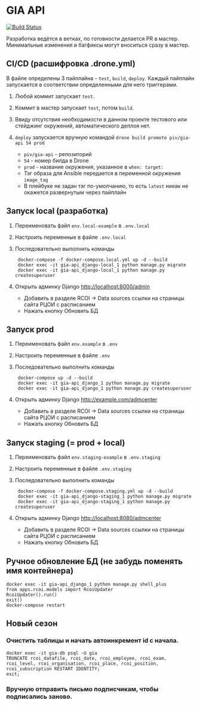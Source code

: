 # GIA API

[![Build Status](https://drone.devmem.ru/api/badges/piv/gia-api/status.svg)](https://drone.devmem.ru/piv/gia-api)

Разработка ведётся в ветках, по готовности делается PR в мастер.
Минимальные изменения и багфиксы могут вноситься сразу в мастер.


## CI/CD (расшифровка .drone.yml)

В файле определены 3 пайплайна - `test`, `build`, `deploy`.
Каждый пайплайн запускается в соответствии определенными для него триггерами.

1. Любой коммит запускает `test`.
1. Коммит в мастер запускает `test`, потом `build`.
1. Ввиду отсутствия необходимости в данном проекте
   тестового или стейджинг окружений, автоматического деплоя нет.
1. `deploy` запускается вручную командой `drone build promote piv/gia-api 54 prod`

    * `piv/gia-api` - репозиторий
    * `54` - номер билда в Drone
    * `prod` - название окружения, указанное в `when: target:`
    * Тэг образа для Ansible передается в переменной окружения `image_tag`
    * В плейбуке не задан тэг по-умолчанию,
      то есть `latest` никак не окажется развернутым через пайплайн


## Запуск local (разработка)

1. Переименовать файл `env.local-example` в `.env.local`
1. Настроить переменные в файле `.env.local`
1. Последовательно выполнить команды

        docker-compose -f docker-compose.local.yml up -d --build
        docker exec -it gia-api_django-local_1 python manage.py migrate
        docker exec -it gia-api_django-local_1 python manage.py createsuperuser

1. Открыть админку Django <http://localhost:8000/admin>

    * Добавить в разделе RCOI -> Data sources ссылки на страницы сайта РЦОИ с расписанием
    * Нажать кнопку Обновить БД


## Запуск prod

1. Переименовать файл `env.example` в `.env`
1. Настроить переменные в файле `.env`
1. Последовательно выполнить команды

        docker-compose up -d --build
        docker exec -it gia-api_django_1 python manage.py migrate
        docker exec -it gia-api_django_1 python manage.py createsuperuser

1. Открыть админку Django <http://example.com/admcenter>

    * Добавить в разделе RCOI -> Data sources ссылки на страницы сайта РЦОИ с расписанием
    * Нажать кнопку Обновить БД


## Запуск staging (= prod + local)

1. Переименовать файл `env.staging-example` в `.env.staging`
1. Настроить переменные в файле `.env.staging`
1. Последовательно выполнить команды

        docker-compose -f docker-compose.staging.yml up -d --build
        docker exec -it gia-api_django-staging_1 python manage.py migrate
        docker exec -it gia-api_django-staging_1 python manage.py createsuperuser

1. Открыть админку Django <http://localhost:8080/admcenter>

    * Добавить в разделе RCOI -> Data sources ссылки на страницы сайта РЦОИ с расписанием
    * Нажать кнопку Обновить БД


## Ручное обновление БД (не забудь поменять имя контейнера)

    docker exec -it gia-api_django_1 python manage.py shell_plus
    from apps.rcoi.models import RcoiUpdater
    RcoiUpdater().run()
    exit()
    docker-compose restart

## Новый сезон

### Очистить таблицы и начать автоинкремент id с начала.

    docker exec -it gia-db psql -U gia
    TRUNCATE rcoi_datafile, rcoi_date, rcoi_employee, rcoi_exam, rcoi_level, rcoi_organisation, rcoi_place, rcoi_position, rcoi_subscription RESTART IDENTITY;
    exit;

### Вручную отправить письмо подписчикам, чтобы подписались заново.
